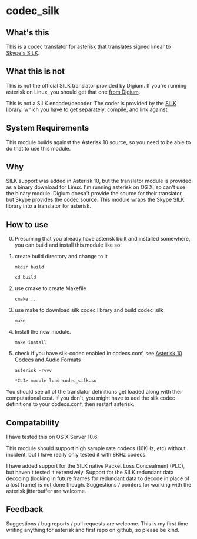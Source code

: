 # codec_silk

## What's this

This is a codec translator for [asterisk][asterisk] that translates signed linear to [Skype's SILK][silk].

## What this is not

This is not the official SILK translator provided by Digium. If you're running asterisk on Linux, you should get that one [from Digium][astsilk].

This is not a SILK encoder/decoder. The coder is provided by the [SILK library][silk], which you have to get separately, compile, and link against.

## System Requirements

This module builds against the Asterisk 10 source, so you need to be able to do that to use this module.

## Why

SILK support was added in Asterisk 10, but the translator module is provided as a binary download for Linux. I'm running asterisk on OS X, so can't use the binary module. Digium doesn't provide the source for their translator, but Skype provides the codec source. This module wraps the Skype SILK library into a translator for asterisk.

## How to use

0. Presuming that you already have asterisk built and installed somewhere, you can build and install this module like so:

1. create build directory and change to it

    `mkdir build`

    `cd build`

2. use cmake to create Makefile

    `cmake ..`

3. use make to download silk codec library and build codec_silk

    `make`

4. Install the new module. 

    `make install`

5. check if you have silk-codec enabled in codecs.conf, see [Asterisk 10 Codecs and Audio Formats][codec.conf]

    `asterisk -rvvv`

    `*CLI> module load codec_silk.so`

You should see all of the translator definitions get loaded along with their computational cost. If you don't, you might have to add the silk codec definitions to your codecs.conf, then restart asterisk.

## Compatability

I have tested this on OS X Server 10.6.

This module should support high sample rate codecs (16KHz, etc) without incident, but I have really only tested it with 8KHz codecs.

I have added support for the SILK native Packet Loss Concealment (PLC), but haven't tested it extensively. Support for the SILK redundant data decoding (looking in future frames for redundant data to decode in place of a lost frame) is not done though. Suggestions / pointers for working with the asterisk jitterbuffer are welcome.

## Feedback

Suggestions / bug reports / pull requests are welcome. This is my first time writing anything for asterisk and first repo on github, so please be kind.

[silk]: http://developer.skype.com/silk
[codec.conf]: https://wiki.asterisk.org/wiki/display/AST/Asterisk+10+Codecs+and+Audio+Formats
[asterisk]: http://www.asterisk.org/
[astsilk]: http://downloads.digium.com/pub/telephony/codec_silk/

